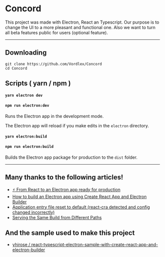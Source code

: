 # Concord

This project was made with Electron, React an Typescript. Our purpose is to change the UI to a more pleasant and functional one. Also we want to turn all beta features public for users (optional feature).

<hr>

## Downloading

```
git clone https://github.com/Vordlex/Concord
cd Concord
```

## Scripts ( yarn / npm )

#### `yarn electron dev`
#### `npm run electron:dev`

Runs the Electron app in the development mode.

The Electron app will reload if you make edits in the `electron` directory.<br>

#### `yarn electron:build`
#### `npm run electron:build`

Builds the Electron app package for production to the `dist` folder.

<hr>

## Many thanks to the following articles!

- [⚡️ From React to an Electron app ready for production](https://medium.com/@kitze/%EF%B8%8F-from-react-to-an-electron-app-ready-for-production-a0468ecb1da3)
- [How to build an Electron app using Create React App and Electron Builder](https://www.codementor.io/randyfindley/how-to-build-an-electron-app-using-create-react-app-and-electron-builder-ss1k0sfer)
- [Application entry file reset to default (react-cra detected and config changed incorrectly)](https://github.com/electron-userland/electron-builder/issues/2030)
- [Serving the Same Build from Different Paths](https://create-react-app.dev/docs/deployment#serving-the-same-build-from-different-paths)

## And the sample used to make this project

- [yhirose / react-typescript-electron-sample-with-create-react-app-and-electron-builder](https://github.com/yhirose/react-typescript-electron-sample-with-create-react-app-and-electron-builder)
